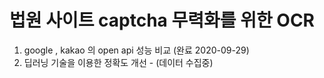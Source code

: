# 법원 사이트 captcha 무력화를 위한 OCR
1. google , kakao 의 open api 성능 비교 (완료 2020-09-29)
2. 딥러닝 기술을 이용한 정확도 개선 - (데이터 수집중)
